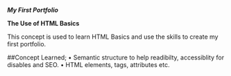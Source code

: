 **_My First Portfolio_**

**The Use of HTML Basics**

This concept is used to learn HTML Basics and use the skills to create my first portfolio.

##Concept Learned;
• Semantic structure to help readibilty, accessiblity for disables and SEO.
• HTML elements, tags, attributes etc.
